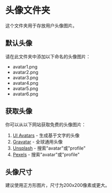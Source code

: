 # 头像文件夹

这个文件夹用于存放用户头像图片。

## 默认头像

请在此文件夹中添加以下命名的头像图片：
- avatar1.png
- avatar2.png
- avatar3.png
- avatar4.png
- avatar5.png
- avatar6.png

## 获取头像

你可以从以下网站获取免费的头像图片：
1. [UI Avatars](https://ui-avatars.com/) - 生成基于文字的头像
2. [Gravatar](https://gravatar.com/) - 全球通用头像
3. [Unsplash](https://unsplash.com/) - 搜索"avatar"或"profile"
4. [Pexels](https://www.pexels.com/) - 搜索"avatar"或"profile"

## 头像尺寸

建议使用正方形图片，尺寸为200x200像素或更大。 